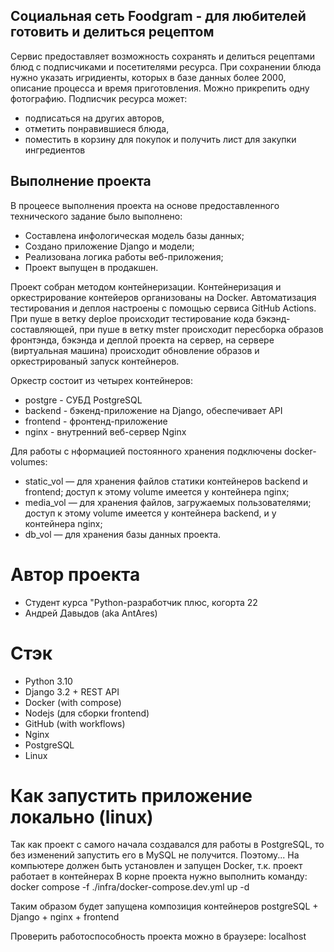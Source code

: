## Социальная сеть Foodgram - для любителей готовить и делиться рецептом

Сервис предоставляет возможность сохранять и делиться рецептами блюд с подписчиками и посетителями ресурса.
При сохранении блюда нужно указать игридиенты, которых в базе данных более 2000, описание процесса и время приготовления.
Можно прикрепить одну фотографию. 
Подписчик ресурса может:
- подписаться на других авторов,
- отметить понравившиеся блюда,
- поместить в корзину для покупок и получить лист для закупки ингредиентов

## Выполнение проекта

В процеесе выполнения проекта на основе предоставленного технического задание было выполнено:
- Составлена инфологическая модель базы данных; 
- Создано приложение Django и модели;
- Реализована логика работы веб-приложения;
- Проект выпущен в продакшен.

Проект собран методом контейнеризации. Контейнеризация и оркестрирование контейеров организованы на Docker. Автоматизация тестирования и деплоя настроены с помощью сервиса GitHub Actions. При пуше в ветку deploe происходит тестирование кода бэкэнд-составляющей, при пуше в ветку mster происходит пересборка образов фронтэнда, бэкэнда и деплой проекта на сервер, на сервере (виртуальная машина) происходит обновление образов и оркестрированый запуск контейнеров.

Оркестр состоит из четырех контейнеров:
- postgre - СУБД PostgreSQL
- backend - бэкенд-приложение на Django, обеспечивает API
- frontend - фронтенд-приложение
- nginx - внутренний веб-сервер Nginx

Для работы с нформацией постоянного хранения подключены docker-volumes:
- static_vol — для хранения файлов статики контейнеров backend и frontend; доступ к этому volume имеется у контейнера nginx;
- media_vol — для хранения файлов, загружаемых пользователями; доступ к этому volume имеется у контейнера backend, и у контейнера nginx;
- db_vol — для хранения базы данных проекта.


# Автор проекта

- Студент курса "Python-разработчик плюс, когорта 22
- Андрей Давыдов (aka AntAres)

# Стэк
- Python 3.10
- Django 3.2 + REST API
- Docker (with compose)
- Nodejs (для сборки frontend)
- GitHub (with workflows)
- Nginx
- PostgreSQL
- Linux

#  Как запустить приложение локально (linux)
Так как проект с самого начала создавался для работы в PostgreSQL, то без изменений запустить его в MySQL не получится.
Поэтому...
На компьютере должен быть установлен и запущен Docker, т.к. проект работает в контейнерах
В корне проекта нужно выполнить команду: docker compose -f ./infra/docker-compose.dev.yml up -d

Таким образом будет запущена композиция контейнеров postgreSQL + Django + nginx + frontend

Проверить работоспособность проекта можно в браузере: localhost 
